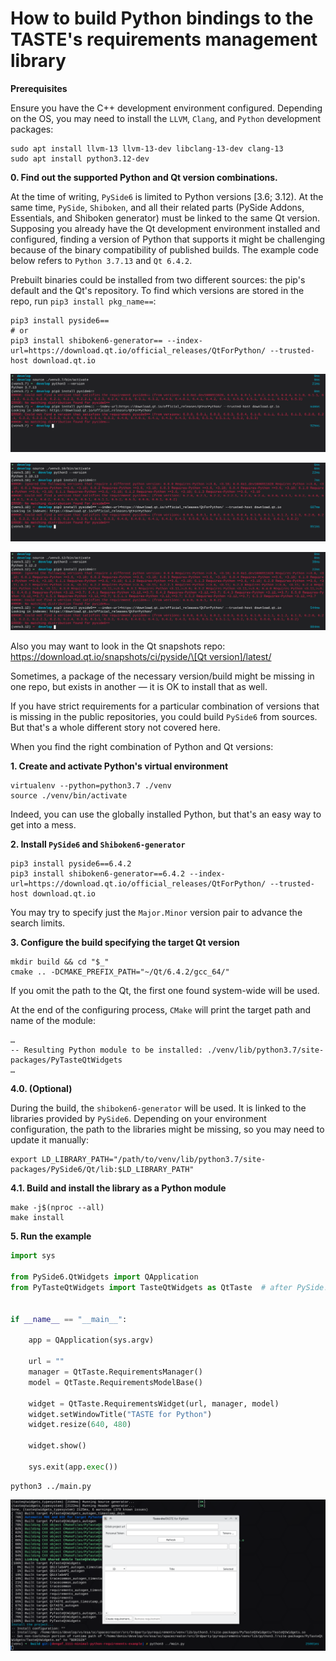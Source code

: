 # How to build Python bindings to the TASTE's requirements management library

**Prerequisites**

Ensure you have the C++ development environment configured. Depending on the OS, you may need to install the `LLVM`, `Clang`, and `Python` development packages:

```shell
sudo apt install llvm-13 llvm-13-dev libclang-13-dev clang-13
sudo apt install python3.12-dev
```

**0. Find out the supported Python and Qt version combinations.**

At the time of writing, `PySide6` is limited to Python versions [3.6; 3.12). At the same time, `PySide`, `Shiboken`, and all their related parts (PySide Addons, Essentials, and Shiboken generator) must be linked to the same Qt version. Supposing you already have the Qt development environment installed and configured, finding a version of Python that supports it might be challenging because of the binary compatibility of published builds. The example code below refers to `Python 3.7.13` and `Qt 6.4.2`.

Prebuilt binaries could be installed from two different sources: the pip's default and the Qt's repository. To find which versions are stored in the repo, run `pip3 install pkg_name==`:

```shell
pip3 install pyside6==
# or
pip3 install shiboken6-generator== --index-url=https://download.qt.io/official_releases/QtForPython/ --trusted-host download.qt.io
```

![result](./.readme-img/readme-pip-versions-3.7.png)

![result](./.readme-img/readme-pip-versions-3.10.png)

![result](./.readme-img/readme-pip-versions-3.12.png)

Also you may want to look in the Qt snapshots repo: [https://download.qt.io/snapshots/ci/pyside/\[Qt version\]/latest/](https://download.qt.io/snapshots/ci/pyside/6.6/latest/pyside6/)

Sometimes, a package of the necessary version/build might be missing in one repo, but exists in another — it is OK to install that as well.

If you have strict requirements for a particular combination of versions that is missing in the public repositories, you could build `PySide6` from sources. But that's a whole different story not covered here.

When you find the right combination of Python and Qt versions:

**1. Create and activate Python's virtual environment**

```shell
virtualenv --python=python3.7 ./venv
source ./venv/bin/activate
```

Indeed, you can use the globally installed Python, but that's an easy way to get into a mess.

**2. Install `PySide6` and `Shiboken6-generator`**

```shell
pip3 install pyside6==6.4.2
pip3 install shiboken6-generator==6.4.2 --index-url=https://download.qt.io/official_releases/QtForPython/ --trusted-host download.qt.io
```

You may try to specify just the `Major.Minor` version pair to advance the search limits.

**3. Configure the build specifying the target Qt version**

```shell
mkdir build && cd "$_"
cmake .. -DCMAKE_PREFIX_PATH="~/Qt/6.4.2/gcc_64/"
```

If you omit the path to the Qt, the first one found system-wide will be used.

At the end of the configuring process, `CMake` will print the target path and name of the module:

```shell
…
-- Resulting Python module to be installed: ./venv/lib/python3.7/site-packages/PyTasteQtWidgets
…
```

**4.0. (Optional)**

During the build, the `shiboken6-generator` will be used. It is linked to the libraries provided by `PySide6`. Depending on your environment configuration, the path to the libraries might be missing, so you may need to update it manually:
```shell
export LD_LIBRARY_PATH="/path/to/venv/lib/python3.7/site-packages/PySide6/Qt/lib:$LD_LIBRARY_PATH"
```

**4.1. Build and install the library as a Python module**

```shell
make -j$(nproc --all)
make install
```

**5. Run the example**

```python
import sys

from PySide6.QtWidgets import QApplication
from PyTasteQtWidgets import TasteQtWidgets as QtTaste  # after PySide!


if __name__ == "__main__":

    app = QApplication(sys.argv)

    url = ""
    manager = QtTaste.RequirementsManager()
    model = QtTaste.RequirementsModelBase()

    widget = QtTaste.RequirementsWidget(url, manager, model)
    widget.setWindowTitle("TASTE for Python")
    widget.resize(640, 480)    

    widget.show()

    sys.exit(app.exec())
```

```shell
python3 ../main.py
```
![result](./.readme-img/readme-res.png)
